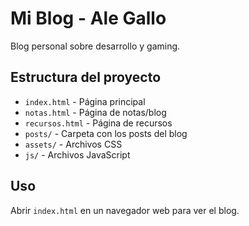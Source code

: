 # Mi Blog - Ale Gallo

Blog personal sobre desarrollo y gaming.

## Estructura del proyecto

- `index.html` - Página principal
- `notas.html` - Página de notas/blog
- `recursos.html` - Página de recursos
- `posts/` - Carpeta con los posts del blog
- `assets/` - Archivos CSS
- `js/` - Archivos JavaScript

## Uso

Abrir `index.html` en un navegador web para ver el blog.
